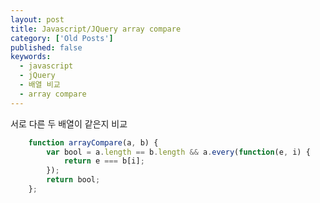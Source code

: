 ```yaml
---
layout: post
title: Javascript/JQuery array compare
category: ['Old Posts']
published: false
keywords:
  - javascript
  - jQuery
  - 배열 비교
  - array compare
---
```


서로 다른 두 배열이 같은지 비교

```javascript
	function arrayCompare(a, b) {
		var bool = a.length == b.length && a.every(function(e, i) {
			return e === b[i];
		});
		return bool;
	};
```
